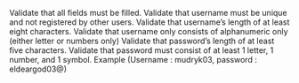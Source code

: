 Validate that all fields must be filled.
Validate that username must be unique and not registered by other users.
Validate that username’s length of at least eight characters.
Validate that username only consists of alphanumeric only (either letter or numbers only)
Validate that password’s length of at least five characters.
Validate that password must consist of at least 1 letter, 1 number, and 1 symbol.
Example (Username : mudryk03, password : eldeargod03@)
